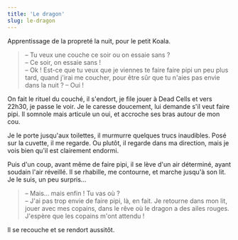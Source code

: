 ```yaml
---
title: 'Le dragon'
slug: le-dragon
---
```


Apprentissage de la propreté la nuit, pour le petit Koala.

<!-- more -->

> – Tu veux une couche ce soir ou on essaie sans ?  
> – Ce soir, on essaie sans !  
> – Ok ! Est-ce que tu veux que je viennes te faire faire pipi un peu plus tard, quand j'irai me coucher, pour être sûr que tu n'aies pas envie dans la nuit ? – Oui !

On fait le rituel du couché, il s'endort, je file jouer à Dead Cells et vers 22h30, je passe le voir. Je le caresse doucement, lui demande s'il veut faire pipi. Il somnole mais articule un oui, et accroche ses bras autour de mon cou.

Je le porte jusqu'aux toilettes, il murmurre quelques trucs inaudibles. Posé sur la cuvette, il me regarde. Ou plutôt, il regarde dans ma direction, mais je vois bien qu'il est clairement endormi.

Puis d'un coup, avant même de faire pipi, il se lève d'un air déterminé, ayant soudain l'air réveillé. Il se rhabille, me contourne, et marche jusqu'à son lit. Je le suis, un peu surpris…

> – Mais… mais enfin ! Tu vas où ?  
> – J'ai pas trop envie de faire pipi, là, en fait. Je retourne dans mon lit, jouer avec mes copains, dans le rêve où le dragon a des ailes rouges. J'espère que les copains m'ont attendu !

Il se recouche et se rendort aussitôt.
